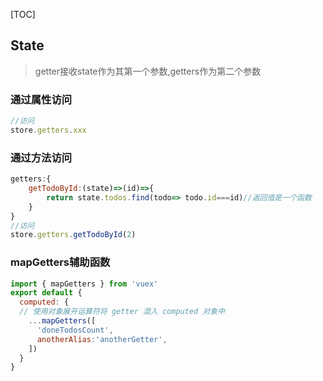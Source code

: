 [TOC]
## State
>getter接收state作为其第一个参数,getters作为第二个参数  

### 通过属性访问
```js
//访问
store.getters.xxx
```
### 通过方法访问
```js
getters:{
	getTodoById:(state)=>(id)=>{
		return state.todos.find(todo=> todo.id===id)//返回值是一个函数
	}
}
//访问
store.getters.getTodoById(2)
```

### mapGetters辅助函数
```js
import { mapGetters } from 'vuex'
export default {
  computed: {
  // 使用对象展开运算符将 getter 混入 computed 对象中
    ...mapGetters([
      'doneTodosCount',
      anotherAlias:'anotherGetter',
    ])
  }
}

```
